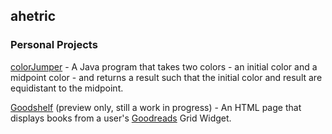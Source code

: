 ## ahetric

### Personal Projects

[colorJumper](https://github.com/ahetric/colorJumper) - A Java program that takes two colors - an initial color and a midpoint color - and returns a result such that the initial color and result are equidistant to the midpoint.

[Goodshelf](https://ahetric.github.io/goodshelf/) (preview only, still a work in progress) - An HTML page that displays books from a user's [Goodreads](https://www.goodreads.com/) Grid Widget.
